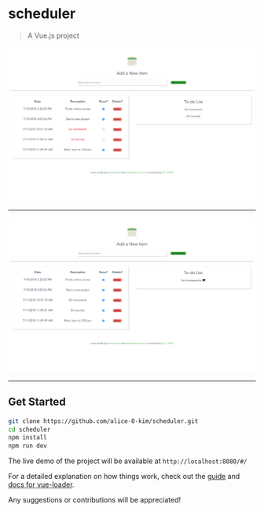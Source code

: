 # scheduler

> A Vue.js project

![screenshot](https://github.com/alice-0-kim/scheduler/blob/master/screenshots/scheduler0.png)

<hr>

![screenshot](https://github.com/alice-0-kim/scheduler/blob/master/screenshots/scheduler1.png)

<hr>

## Get Started

``` bash
git clone https://github.com/alice-0-kim/scheduler.git
cd scheduler
npm install
npm run dev
```
The live demo of the project will be available at `http://localhost:8080/#/`

For a detailed explanation on how things work, check out the [guide](http://vuejs-templates.github.io/webpack/) and [docs for vue-loader](http://vuejs.github.io/vue-loader).

Any suggestions or contributions will be appreciated!
